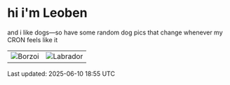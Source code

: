 # hi i'm Leoben

and i like dogs—so have some random dog pics that change whenever my CRON feels like it

|  |  |
|--------|----------|
| ![Borzoi](https://random-dog-vercel.vercel.app/api/random-borzoi?v=1749581748) | ![Labrador](https://random-dog-vercel.vercel.app/api/random-labrador?v=1749581748) |

Last updated: 2025-06-10 18:55 UTC
